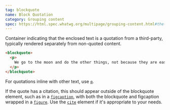 ```yaml
---
tag: blockquote
name: Block Quotation
category: Grouping content
spec: https://html.spec.whatwg.org/multipage/grouping-content.html#the-blockquote-element
---
```


Container indicating that the enclosed text is a quotation from a third-party, typically rendered separately from non-quoted content.

<!-- prettier-ignore-start -->
```html
<blockquote>
  <p>
    We go to the moon and do the other things, not because they are easy, but because they are hard.
  </p>
</blockquote>
```
<!-- prettier-ignore-end -->

For quotations inline with other text, use [`q`](#q).

If the quote has a citation, this should appear outside of the blockquote element, such as in a [`figcaption`](#figcaption), with both the blockquote and figcaption wrapped in a [`figure`](#figure). Use the [`cite`](#cite) element if it's appropriate to your needs.
